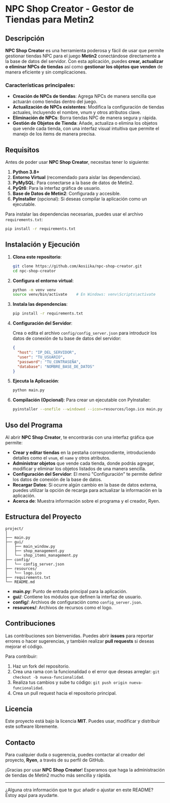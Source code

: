 ﻿# NPC Shop Creator - Gestor de Tiendas para Metin2

## Descripción

**NPC Shop Creator** es una herramienta poderosa y fácil de usar que permite gestionar tiendas NPC para el juego **Metin2** conectándose directamente a la base de datos del servidor. Con esta aplicación, puedes **crear, actualizar o eliminar NPCs de tiendas** así como **gestionar los objetos que venden** de manera eficiente y sin complicaciones.

### Características principales:

- **Creación de NPCs de tiendas**: Agrega NPCs de manera sencilla que actuarán como tiendas dentro del juego.
- **Actualización de NPCs existentes**: Modifica la configuración de tiendas actuales, incluyendo el nombre, vnum y otros atributos clave.
- **Eliminación de NPCs**: Borra tiendas NPC de manera segura y rápida.
- **Gestión de Objetos de Tienda**: Añade, actualiza o elimina los objetos que vende cada tienda, con una interfaz visual intuitiva que permite el manejo de los items de manera precisa.

## Requisitos

Antes de poder usar **NPC Shop Creator**, necesitas tener lo siguiente:

1. **Python 3.8+**
2. **Entorno Virtual** (recomendado para aislar las dependencias).
3. **PyMySQL**: Para conectarse a la base de datos de Metin2.
4. **PyQt6**: Para la interfaz gráfica de usuario.
5. **Base de Datos de Metin2**: Configurada y accesible.
6. **PyInstaller** (opcional): Si deseas compilar la aplicación como un ejecutable.

Para instalar las dependencias necesarias, puedes usar el archivo `requirements.txt`:

```bash
pip install -r requirements.txt
```

## Instalación y Ejecución

1. **Clona este repositorio**:

   ```bash
   git clone https://github.com/Aosiika/npc-shop-creator.git
   cd npc-shop-creator
   ```

2. **Configura el entorno virtual**:

   ```bash
   python -m venv venv
   source venv/bin/activate    # En Windows: venv\Scripts\activate
   ```

3. **Instala las dependencias**:

   ```bash
   pip install -r requirements.txt
   ```

4. **Configuración del Servidor**:

   Crea o edita el archivo `config/config_server.json` para introducir los datos de conexión de tu base de datos del servidor:

   ```json
   {
     "host": "IP_DEL_SERVIDOR",
     "user": "TU_USUARIO",
     "password": "TU_CONTRASEÑA",
     "database": "NOMBRE_BASE_DE_DATOS"
   }
   ```

5. **Ejecuta la Aplicación**:

   ```bash
   python main.py
   ```

6. **Compilación (Opcional)**: Para crear un ejecutable con PyInstaller:

   ```bash
   pyinstaller --onefile --windowed --icon=resources/logo.ico main.py
   ```

## Uso del Programa

Al abrir **NPC Shop Creator**, te encontrarás con una interfaz gráfica que permite:

- **Crear y editar tiendas** en la pestaña correspondiente, introduciendo detalles como el `vnum`, el `name` y otros atributos.
- **Administrar objetos** que vende cada tienda, donde podrás agregar, modificar y eliminar los objetos listados de una manera sencilla.
- **Configuración del Servidor**: El menú "Configuración" te permite definir los datos de conexión de la base de datos.
- **Recargar Datos**: Si ocurre algún cambio en la base de datos externa, puedes utilizar la opción de recarga para actualizar la información en la aplicación.
- **Acerca de**: Muestra información sobre el programa y el creador, Ryen.

## Estructura del Proyecto

```
project/
│
├── main.py
├── gui/
│   ├── main_window.py
│   ├── shop_management.py
│   └── shop_items_management.py
├── config/
│   └── config_server.json
├── resources/
│   └── logo.ico
├── requirements.txt
└── README.md
```

- **main.py**: Punto de entrada principal para la aplicación.
- **gui/**: Contiene los módulos que definen la interfaz de usuario.
- **config/**: Archivos de configuración como `config_server.json`.
- **resources/**: Archivos de recursos como el logo.

## Contribuciones

Las contribuciones son bienvenidas. Puedes abrir **issues** para reportar errores o hacer sugerencias, y también realizar **pull requests** si deseas mejorar el código.

Para contribuir:

1. Haz un fork del repositorio.
2. Crea una rama con la funcionalidad o el error que deseas arreglar: `git checkout -b nueva-funcionalidad`.
3. Realiza tus cambios y sube tu código: `git push origin nueva-funcionalidad`.
4. Crea un pull request hacia el repositorio principal.

## Licencia

Este proyecto está bajo la licencia **MIT**. Puedes usar, modificar y distribuir este software libremente.

## Contacto

Para cualquier duda o sugerencia, puedes contactar al creador del proyecto, **Ryen**, a través de su perfil de GitHub.

¡Gracias por usar **NPC Shop Creator**! Esperamos que haga la administración de tiendas de Metin2 mucho más sencilla y rápida.

---

¿Alguna otra información que te guc añadir o ajustar en este README? Estoy aquí para ayudarte.

